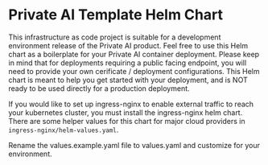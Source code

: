 # Private AI Template Helm Chart 

This infrastructure as code project is suitable for a development environment release of the Private AI product.
Feel free to use this Helm chart as a boilerplate for your Private AI container deployment.
Please keep in mind that for deployments requiring a public facing endpoint, you will need to provide your own cerificate / deployment configurations.
This Helm chart is meant to help you get started with your deployment, and is NOT ready to be used directly for a production deployment.

If you would like to set up ingress-nginx to enable external traffic to reach your kubernetes cluster, you must install the ingress-nginx helm chart. There are some helper values for this chart for major cloud providers in `ingress-nginx/helm-values.yaml`.

Rename the values.example.yaml file to values.yaml and customize for your environment.
